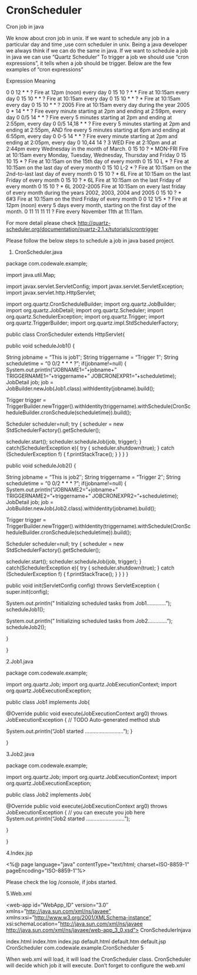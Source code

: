 CronScheduler
=============

Cron job in java

We know about cron job in unix. If we want to schedule any job in a particular day and time ,use corn scheduler in unix.
Being a java developer we always think if we can do the same in java. If we want to schedule a job in java we can use 
“Quartz Scheduler” To trigger a job we should use “cron expressions”, it tells when a job should be trigger. Below are 
the few examples of “cron expressions”

Expression	                     Meaning

0 0 12 * * ?	             Fire at 12pm (noon) every day
0 15 10 ? * *	             Fire at 10:15am every day
0 15 10 * * ?	             Fire at 10:15am every day
0 15 10 * * ? *	           Fire at 10:15am every day
0 15 10 * * ? 2005	       Fire at 10:15am every day during the year 2005
0 * 14 * * ?	             Fire every minute starting at 2pm and ending at 2:59pm, every day
0 0/5 14 * * ?	           Fire every 5 minutes starting at 2pm and ending at 2:55pm, every day
0 0/5 14,18 * * ?	         Fire every 5 minutes starting at 2pm and ending at 2:55pm, AND fire every 5 minutes starting at 6pm and ending at 6:55pm, every day
0 0-5 14 * * ?	           Fire every minute starting at 2pm and ending at 2:05pm, every day
0 10,44 14 ? 3 WED	       Fire at 2:10pm and at 2:44pm every Wednesday in the month of March.
0 15 10 ? * MON-FRI	       Fire at 10:15am every Monday, Tuesday, Wednesday, Thursday and Friday
0 15 10 15 * ?	           Fire at 10:15am on the 15th day of every month
0 15 10 L * ?	             Fire at 10:15am on the last day of every month
0 15 10 L-2 * ?            Fire at 10:15am on the 2nd-to-last last day of every month
0 15 10 ? * 6L	           Fire at 10:15am on the last Friday of every month
0 15 10 ? * 6L	           Fire at 10:15am on the last Friday of every month
0 15 10 ? * 6L 2002-2005	 Fire at 10:15am on every last friday of every month during the years 2002, 2003, 2004 and 2005
0 15 10 ? * 6#3	           Fire at 10:15am on the third Friday of every month
0 0 12 1/5 * ?	           Fire at 12pm (noon) every 5 days every month, starting on the first day of the month.
0 11 11 11 11 ?	           Fire every November 11th at 11:11am.

For more detail please check http://quartz-scheduler.org/documentation/quartz-2.1.x/tutorials/crontrigger

Please follow the below steps to schedule a job in java based project.

1. CronScheduler.java

package com.codewale.example;

import java.util.Map;

import javax.servlet.ServletConfig;
import javax.servlet.ServletException;
import javax.servlet.http.HttpServlet;

import org.quartz.CronScheduleBuilder;
import org.quartz.JobBuilder;
import org.quartz.JobDetail;
import org.quartz.Scheduler;
import org.quartz.SchedulerException;
import org.quartz.Trigger;
import org.quartz.TriggerBuilder;
import org.quartz.impl.StdSchedulerFactory;

public class CronScheduler extends HttpServlet{

public void scheduleJob1() {

String jobname = “This is job1″;
String triggername = “Trigger 1″;
String scheduletime = “0 0/2 * * * ?”;
if(jobname!=null)
{
System.out.println(“JOBNAME1=”+jobname+” TRIGGERNAME1=”+triggername+” JOBCRONEXPR1=”+scheduletime);
JobDetail job;
job = JobBuilder.newJob(Job1.class).withIdentity(jobname).build();

Trigger trigger = TriggerBuilder.newTrigger().withIdentity(triggername).withSchedule(CronScheduleBuilder.cronSchedule(scheduletime)).build();

Scheduler scheduler=null;
try {
scheduler = new StdSchedulerFactory().getScheduler();

scheduler.start();
scheduler.scheduleJob(job, trigger);
} catch(SchedulerException e){
try {
scheduler.shutdown(true);
} catch (SchedulerException f) {
f.printStackTrace();
}
}
}
}

public void scheduleJob2() {

String jobname = “This is job2″;
String triggername = “Trigger 2″;
String scheduletime = “0 0/2 * * * ?”;
if(jobname!=null)
{
System.out.println(“JOBNAME2=”+jobname+” TRIGGERNAME2=”+triggername+” JOBCRONEXPR2=”+scheduletime);
JobDetail job;
job = JobBuilder.newJob(Job2.class).withIdentity(jobname).build();

Trigger trigger = TriggerBuilder.newTrigger().withIdentity(triggername).withSchedule(CronScheduleBuilder.cronSchedule(scheduletime)).build();

Scheduler scheduler=null;
try {
scheduler = new StdSchedulerFactory().getScheduler();

scheduler.start();
scheduler.scheduleJob(job, trigger);
} catch(SchedulerException e){
try {
scheduler.shutdown(true);
} catch (SchedulerException f) {
f.printStackTrace();
}
}
}
}

public void init(ServletConfig config) throws ServletException
{
super.init(config);

System.out.println(” Initializing scheduled tasks from Job1………….”);
scheduleJob1();

System.out.println(” Initializing scheduled tasks from Job2………….”);
scheduleJob2();

}

}

2.Job1.java

package com.codewale.example;

import org.quartz.Job;
import org.quartz.JobExecutionContext;
import org.quartz.JobExecutionException;

public class Job1 implements Job{

@Override
public void execute(JobExecutionContext arg0) throws JobExecutionException {
// TODO Auto-generated method stub

System.out.println(“Job1 started ……………………..”);
}

}

3.Job2.java

package com.codewale.example;

import org.quartz.Job;
import org.quartz.JobExecutionContext;
import org.quartz.JobExecutionException;

public class Job2 implements Job{

@Override
public void execute(JobExecutionContext arg0) throws JobExecutionException {
// you can execute you job here
System.out.println(“Job2 started ……………………..”);

}

}

4.Index.jsp

<%@ page language="java" contentType="text/html; charset=ISO-8859-1"
pageEncoding=”ISO-8859-1″%>





Please check the log /console, if jobs started.

5.Web.xml

<?xml version=”1.0″ encoding=”UTF-8″?>
<web-app id=”WebApp_ID” version=”3.0″
xmlns=”http://java.sun.com/xml/ns/javaee”
xmlns:xsi=”http://www.w3.org/2001/XMLSchema-instance” xsi:schemaLocation=”http://java.sun.com/xml/ns/javaee http://java.sun.com/xml/ns/javaee/web-app_3_0.xsd”>
<display-name>CronSchedulerInjava</display-name>

<welcome-file-list>
<welcome-file>index.html</welcome-file>
<welcome-file>index.htm</welcome-file>
<welcome-file>index.jsp</welcome-file>
<welcome-file>default.html</welcome-file>
<welcome-file>default.htm</welcome-file>
<welcome-file>default.jsp</welcome-file>
</welcome-file-list>

<servlet>
<servlet-name>CronScheduler</servlet-name>
<servlet-class>com.codewale.example.CronScheduler</servlet-class>
<load-on-startup>5</load-on-startup>
</servlet>
</web-app>

When web.xml will load, it will load the CronScheduler class. CronScheduler will decide which job it will execute.
Don’t forget to configure the web.xml
